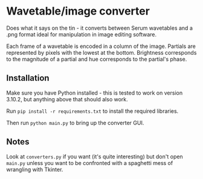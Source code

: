 # Wavetable/image converter

Does what it says on the tin - it converts between Serum wavetables and a .png format ideal for manipulation in image editing software.

Each frame of a wavetable is encoded in a column of the image. Partials are represented by pixels with the lowest at the bottom. Brightness corresponds to the magnitude of a partial and hue corresponds to the partial's phase.

## Installation

Make sure you have Python installed - this is tested to work on version 3.10.2, but anything above that should also work.

Run `pip install -r requirements.txt` to install the required libraries.

Then run `python main.py` to bring up the converter GUI.

## Notes

Look at `converters.py` if you want (it's quite interesting) but don't open `main.py` unless you want to be confronted with a spaghetti mess of wrangling with Tkinter.